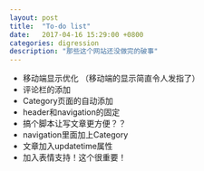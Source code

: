 ```yaml
---
layout: post
title:  "To-do list"
date:   2017-04-16 15:29:00 +0800
categories: digression
description: "那些这个网站还没做完的破事"
---
```


* 移动端显示优化 （移动端的显示简直令人发指了）
* 评论栏的添加
* Category页面的自动添加
* header和navigation的固定
* 搞个脚本让写文章更方便？？
* navigation里面加上Category
* 文章加入updatetime属性
* 加入表情支持！这个很重要！